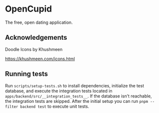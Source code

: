 # OpenCupid

The free, open dating application.

## Acknowledgements

Doodle Icons by Khushmeen

https://khushmeen.com/icons.html

## Running tests

Run `scripts/setup-tests.sh` to install dependencies, initialize the test database,
and execute the integration tests located in `apps/backend/src/__integration_tests__`.
If the database isn't reachable, the integration tests are skipped.
After the initial setup you can run `pnpm --filter backend test` to execute unit tests.
